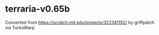# terraria-v0.65b
Converted from https://scratch.mit.edu/projects/322341152/ by griffpatch via TurboWarp
